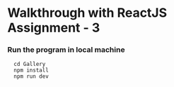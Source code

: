 # Walkthrough with ReactJS Assignment - 3



### Run the program in local machine
```
  cd Gallery
  npm install
  npm run dev
```


